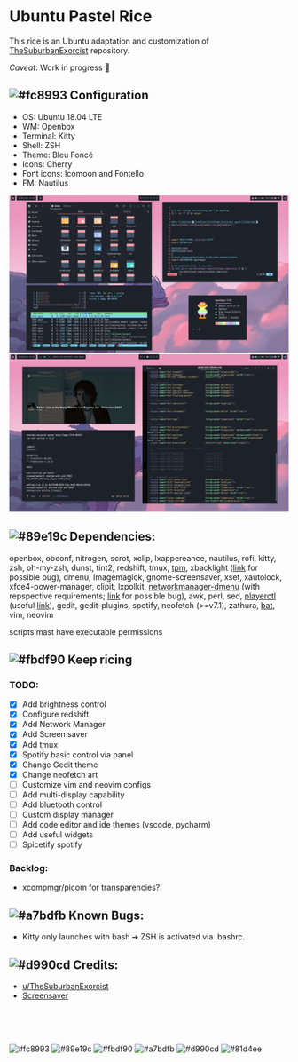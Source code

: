 # Ubuntu Pastel Rice 

This rice is an Ubuntu adaptation and customization of [TheSuburbanExorcist](https://github.com/obliviousofcraps/mf-dots.git) repository.

*Caveat*: Work in progress :snail:

## ![#fc8993](https://via.placeholder.com/15/fc8993/000000?text=+)  Configuration
- OS: Ubuntu 18.04 LTE
- WM: Openbox
- Terminal: Kitty
- Shell: ZSH
- Theme: Bleu Foncé
- Icons: Cherry
- Font icons: Icomoon and Fontello
- FM: Nautilus


![image](resources/rice_v1_1.png)
![image](resources/rice_v1_2.png)



## ![#89e19c](https://via.placeholder.com/15/89e19c/000000?text=+) Dependencies:
openbox, obconf, nitrogen, scrot, xclip, lxappereance, nautilus, rofi, kitty, zsh, oh-my-zsh, dunst, tint2, redshift, tmux, [tpm](https://github.com/tmux-plugins/tpm), xbacklight ([link](https://askubuntu.com/questions/715306/xbacklight-no-outputs-have-backlight-property-no-sys-class-backlight-folder) for possible bug), dmenu, Imagemagick, gnome-screensaver, xset, xautolock, xfce4-power-manager, clipit, lxpolkit, [networkmanager-dmenu](https://github.com/firecat53/networkmanager-dmenu) (with repspective requirements; [link](https://stackoverflow.com/questions/59389831/cannot-import-name-gi) for possible bug), awk, perl, sed, [playerctl](https://github.com/altdesktop/playerctl) (useful [link](https://askubuntu.com/questions/1080671/how-can-i-install-playerctl)), gedit, gedit-plugins, spotify, neofetch (>=v7.1), zathura, [bat](https://github.com/sharkdp/bat), vim, neovim

scripts mast have executable permissions


## ![#fbdf90](https://via.placeholder.com/15/fbdf90/000000?text=+) Keep ricing 
### TODO:
- [x] Add brightness control
- [x] Configure redshift
- [x] Add Network Manager
- [x] Add Screen saver
- [x] Add tmux
- [x] Spotify basic control via panel 
- [x] Change Gedit theme
- [x] Change neofetch art
- [ ] Customize vim and neovim configs
- [ ] Add multi-display capability
- [ ] Add bluetooth control
- [ ] Custom display manager
- [ ] Add code editor and ide themes (vscode, pycharm)
- [ ] Add useful widgets
- [ ] Spicetify spotify

### Backlog:
- xcompmgr/picom for transparencies?

## ![#a7bdfb](https://via.placeholder.com/15/a7bdfb/000000?text=+) Known Bugs:
- Kitty only launches with bash ➔ ZSH is activated via .bashrc.

## ![#d990cd](https://via.placeholder.com/15/d990cd/000000?text=+) Credits:
- [u/TheSuburbanExorcist](https://github.com/obliviousofcraps/mf-dots)
- [Screensaver](https://buntu4win.wordpress.com/2015/05/04/how-to-build-a-kick-ass-screen-saverlock-for-openbox/)

<br>
<br>
<br>


![#fc8993](https://via.placeholder.com/15/fc8993/000000?text=+)
![#89e19c](https://via.placeholder.com/15/89e19c/000000?text=+)
![#fbdf90](https://via.placeholder.com/15/fbdf90/000000?text=+)
![#a7bdfb](https://via.placeholder.com/15/a7bdfb/000000?text=+)
![#d990cd](https://via.placeholder.com/15/d990cd/000000?text=+)
![#81d4ee](https://via.placeholder.com/15/81d4ee/000000?text=+)
